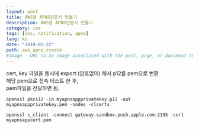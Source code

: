 ```yaml
---
layout: post
title: AWS용 APNS인증서 만들기
description: AWS용 APNS인증서 만들기
category: ios
tags: [ios, notification, apns]
lang: ko
date: "2018-01-22"
path: aws_apns_create
#image - URL to an image associated with the post, page, or document (e.g., /assets/page-pic.jpg)
---
```


cert, key 파일을 동시에 export (암호없이) 해서 p12를 pem으로 변환   
해당 pem으로 접속 테스트 한 후,   
pem파일을 전달하면 됨.

```
openssl pkcs12 -in myapnsappprivatekey.p12 -out myapnsappprivatekey.pem -nodes -clcerts

openssl s_client -connect gateway.sandbox.push.apple.com:2195 -cert myapnsappcert.pem

```
